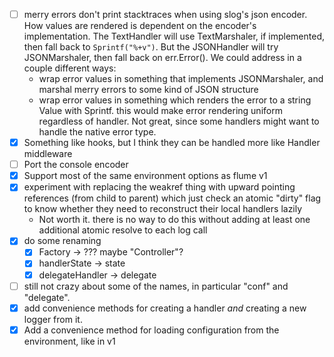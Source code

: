 - [ ] merry errors don't print stacktraces when using slog's json encoder.  How values are rendered is dependent on 
  the encoder's implementation.  The TextHandler will use TextMarshaler, if implemented, then fall back to 
  `Sprintf("%+v")`.  But the JSONHandler will try JSONMarshaler, then fall back on err.Error().  We could address 
  in a couple different ways:
  - wrap error values in something that implements JSONMarshaler, and marshal merry errors to some kind of JSON
    structure
  - wrap error values in something which renders the error to a string Value with Sprintf.  this would make error 
    rendering uniform regardless of handler.  Not great, since some handlers might want to handle the native error type.
- [x] Something like hooks, but I think they can be handled more like Handler middleware
- [ ] Port the console encoder
- [x] Support most of the same environment options as flume v1
- [x] experiment with replacing the weakref thing with upward pointing references (from child to parent) which just check an atomic "dirty" flag to know whether they need to reconstruct their local handlers lazily
  - Not worth it.  there is no way to do this without adding at least one additional atomic resolve to each log call
- [x] do some renaming
  - [x] Factory -> ??? maybe "Controller"?
  - [x] handlerState -> state
  - [x] delegateHandler -> delegate
- [ ] still not crazy about some of the names, in particular "conf" and "delegate".  
- [x] add convenience methods for creating a handler *and* creating a new logger from it.
- [x] Add a convenience method for loading configuration from the environment, like in v1
